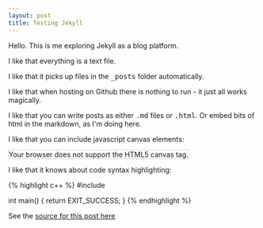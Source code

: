 ```yaml
---
layout: post
title: Testing Jekyll
---
```


Hello. This is me exploring Jekyll as a blog platform.

I like that everything is a text file.

I like that it picks up files in the <tt>_posts</tt> folder automatically.

I like that when hosting on Github there is nothing to run - it just all works magically.

I like that you can write posts as either <tt>.md</tt> files or <tt>.html</tt>. Or embed bits of html in the markdown, as I'm doing here.

I like that you can include javascript canvas elements:

<canvas id="myCanvas" width="200" height="100" style="border:1px solid #d3d3d3;">
Your browser does not support the HTML5 canvas tag.</canvas>

<script>
var c = document.getElementById("myCanvas");
var ctx = c.getContext("2d");
ctx.beginPath();
ctx.arc(95,50,40,0,2*Math.PI);
ctx.stroke();
</script>
  
I like that it knows about code syntax highlighting:

{% highlight c++ %}
#include <cstdlib>

int main()
{
    return EXIT_SUCCESS;
}
{% endhighlight %}

See the [source for this post here](https://raw.githubusercontent.com/timhutton/timhutton.github.io/master/_posts/2017-04-14-testing-jekyll.md)

